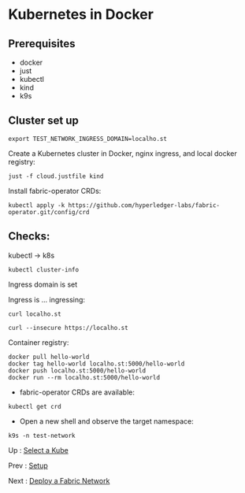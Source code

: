 # Kubernetes in Docker 

## Prerequisites 

- docker 
- just 
- kubectl
- kind
- k9s


## Cluster set up  

```shell
export TEST_NETWORK_INGRESS_DOMAIN=localho.st
```

Create a Kubernetes cluster in Docker, nginx ingress, and local docker registry:
```shell
just -f cloud.justfile kind 
```

Install fabric-operator CRDs:
```shell
kubectl apply -k https://github.com/hyperledger-labs/fabric-operator.git/config/crd
```


## Checks: 

kubectl -> k8s 
```shell
kubectl cluster-info 
```

Ingress domain is set 

Ingress is ... ingressing: 
```shell
curl localho.st
```

```shell
curl --insecure https://localho.st
```

Container registry: 
```shell
docker pull hello-world 
docker tag hello-world localho.st:5000/hello-world 
docker push localho.st:5000/hello-world
docker run --rm localho.st:5000/hello-world 
```

- fabric-operator CRDs are available:
```shell
kubectl get crd
```

- Open a new shell and observe the target namespace:
```shell
k9s -n test-network 
```


Up : [Select a Kube](10-kube.md)

Prev : [Setup](00-setup.md)

Next : [Deploy a Fabric Network](20-fabric.md)

